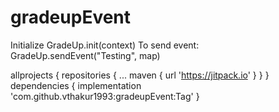 # gradeupEvent
Initialize GradeUp.init(context)
To send event: GradeUp.sendEvent("Testing", map)



allprojects {
	repositories {
		...
		maven { url 'https://jitpack.io' }
	}
}
dependencies {
  implementation 'com.github.vthakur1993:gradeupEvent:Tag'
}

